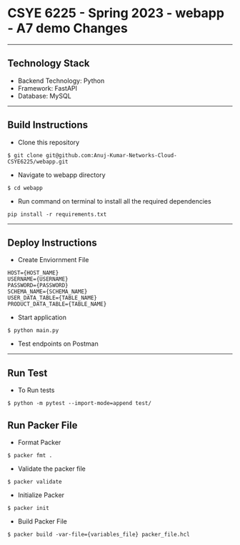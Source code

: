 # CSYE 6225 - Spring 2023 - webapp - A7 demo Changes
___

## Technology Stack
<ul>
<li>Backend Technology: Python</li>
<li>Framework: FastAPI </li>
<li>Database: MySQL </li>
</ul>

____

## Build Instructions

<ul> <li>Clone this repository </li> </ul>

```
$ git clone git@github.com:Anuj-Kumar-Networks-Cloud-CSYE6225/webapp.git
```
<ul> <li>Navigate to webapp directory </li> </ul>

```
$ cd webapp
```
<ul> <li>Run command on terminal to install all the required dependencies</li></ul>

```
pip install -r requirements.txt
```
___
## Deploy Instructions

<ul> <li>Create Enviornment File </li></ul>

```
HOST={HOST_NAME}
USERNAME={USERNAME}
PASSWORD={PASSWORD}
SCHEMA_NAME={SCHEMA_NAME}
USER_DATA_TABLE={TABLE_NAME}
PRODUCT_DATA_TABLE={TABLE_NAME}
```
<ul><li>Start application</li></ul>

```
$ python main.py
```

<ul><li>Test endpoints on Postman</li></ul>

___

## Run Test

<ul><li>To Run tests</li></ul>

```
$ python -m pytest --import-mode=append test/
```

## Run Packer File

<ul><li>Format Packer</li></ul>

```
$ packer fmt .
```

<ul><li>Validate the packer file</li></ul>

```
$ packer validate
```

<ul><li>Initialize Packer</li></ul>

```
$ packer init
```

<ul><li>Build Packer File</li></ul>

```
$ packer build -var-file={variables_file} packer_file.hcl
```

